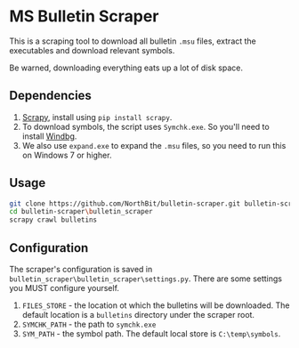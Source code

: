 # MS Bulletin Scraper

This is a scraping tool to download all bulletin `.msu` files, extract the executables and download relevant symbols.

Be warned, downloading everything eats up a lot of disk space.

## Dependencies

1. [Scrapy](http://scrapy.org/), install using `pip install scrapy`.
1. To download symbols, the script uses `Symchk.exe`. So you'll need to install [Windbg](https://msdn.microsoft.com/en-us/windows/hardware/hh852365.aspx).
1. We also use `expand.exe` to expand the `.msu` files, so you need to run this on Windows 7 or higher.


## Usage

```bash
git clone https://github.com/NorthBit/bulletin-scraper.git bulletin-scraper
cd bulletin-scraper\bulletin_scraper
scrapy crawl bulletins
```


## Configuration

The scraper's configuration is saved in `bulletin_scraper\bulletin_scraper\settings.py`. There are some settings you MUST configure yourself.

1. `FILES_STORE` - the location ot which the bulletins will be downloaded. The default location is a `bulletins` directory under the scraper root.
1. `SYMCHK_PATH` - the path to `symchk.exe`
1. `SYM_PATH` - the symbol path. The default local store is `C:\temp\symbols`.